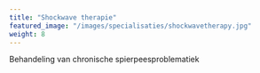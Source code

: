 ```yaml
---
title: "Shockwave therapie"
featured_image: "/images/specialisaties/shockwavetherapy.jpg"
weight: 8
---
```

Behandeling van chronische spierpeesproblematiek